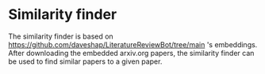 # Similarity finder 
The similarity finder is based on https://github.com/daveshap/LiteratureReviewBot/tree/main 's embeddings. After downloading the embedded arxiv.org papers, the similarity finder can be used to find similar papers to a given paper.